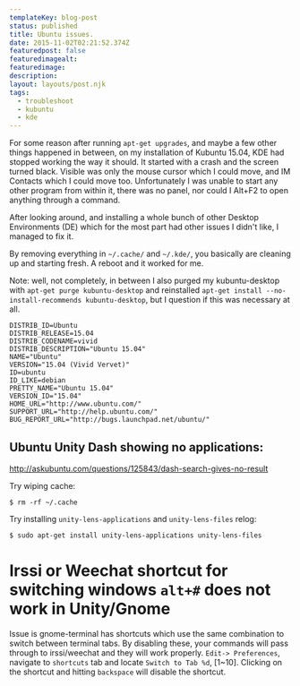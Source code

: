 ```yaml
---
templateKey: blog-post
status: published
title: Ubuntu issues.
date: 2015-11-02T02:21:52.374Z
featuredpost: false
featuredimagealt:
featuredimage:
description:
layout: layouts/post.njk
tags:
  - troubleshoot
  - kubuntu
  - kde
---
```

For some reason after running `apt-get upgrades`, and maybe a few other things happened in between, on my installation of Kubuntu 15.04, KDE had stopped working the way it should. It started with a crash and the screen turned black. Visible was only the mouse cursor which I could move, and IM Contacts which I could move too. Unfortunately I was unable to start any other program from within it, there was no panel, nor could I Alt+F2 to open anything through a command.

After looking around, and installing a whole bunch of other Desktop Environments (DE) which for the most part had other issues I didn't like, I managed to fix it.

By removing everything in `~/.cache/` and `~/.kde/`, you basically are cleaning up and starting fresh. A reboot and it worked for me.

Note: well, not completely, in between I also purged my kubuntu-desktop with `apt-get purge kubuntu-desktop` and reinstalled `apt-get install --no-install-recommends kubuntu-desktop`, but I question if this was necessary at all.

```
DISTRIB_ID=Ubuntu
DISTRIB_RELEASE=15.04
DISTRIB_CODENAME=vivid
DISTRIB_DESCRIPTION="Ubuntu 15.04"
NAME="Ubuntu"
VERSION="15.04 (Vivid Vervet)"
ID=ubuntu
ID_LIKE=debian
PRETTY_NAME="Ubuntu 15.04"
VERSION_ID="15.04"
HOME_URL="http://www.ubuntu.com/"
SUPPORT_URL="http://help.ubuntu.com/"
BUG_REPORT_URL="http://bugs.launchpad.net/ubuntu/"
```

## Ubuntu Unity Dash showing no applications:

http://askubuntu.com/questions/125843/dash-search-gives-no-result

Try wiping cache:

```
$ rm -rf ~/.cache
```

Try installing `unity-lens-applications` and `unity-lens-files` relog:

```
$ sudo apt-get install unity-lens-applications unity-lens-files
```

# Irssi or Weechat shortcut for switching windows `alt+#` does not work in Unity/Gnome
Issue is gnome-terminal has shortcuts which use the same combination to switch between terminal tabs. By disabling these, your commands will pass through to irssi/weechat and they will work properly. `Edit-> Preferences`, navigate to `shortcuts` tab and locate `Switch to Tab %d`, [1~10]. Clicking on the shortcut and hitting `backspace` will disable the shortcut.
